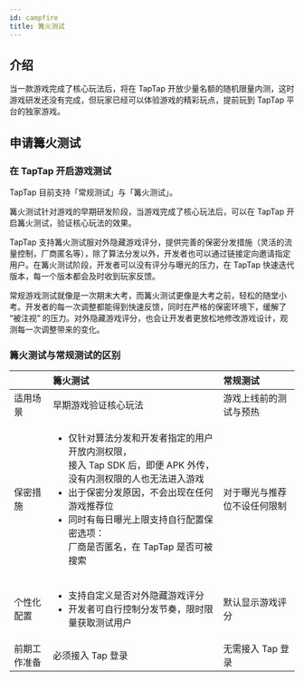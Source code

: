 ```yaml
---
id: campfire
title: 篝火测试
---
```


## 介绍

当一款游戏完成了核心玩法后，将在 TapTap 开放少量名额的随机限量内测，这时游戏研发还没有完成，但玩家已经可以体验游戏的精彩玩点，提前玩到 TapTap 平台的独家游戏。

## 申请篝火测试

### 在 TapTap 开启游戏测试

TapTap 目前支持「常规测试」与「篝火测试」。

篝火测试针对游戏的早期研发阶段，当游戏完成了核心玩法后，可以在 TapTap 开启篝火测试，验证核心玩法的效果。

TapTap 支持篝火测试服对外隐藏游戏评分，提供完善的保密分发措施（灵活的流量控制，厂商匿名等），除了算法分发以外，开发者也可以通过链接定向邀请指定用户。在篝火测试阶段，开发者可以没有评分与曝光的压力，在 TapTap 快速迭代版本，每一个版本都会及时收到玩家反馈。

常规游戏测试就像是一次期末大考，而篝火测试更像是大考之前，轻松的随堂小考。开发者的每一次调整都能得到快速反馈，同时在严格的保密环境下，缓解了 “被注视” 的压力。对外隐藏游戏评分，也会让开发者更放松地修改游戏设计，观测每一次调整带来的变化。

### 篝火测试与常规测试的区别

<table><thead><tr><th align="left"></th><th align="left">篝火测试</th><th align="left">常规测试</th></tr></thead><tbody><tr><td align="left">适用场景</td><td align="left">早期游戏验证核心玩法</td><td align="left">游戏上线前的测试与预热</td></tr><tr><td align="left">保密措施</td><td align="left"><ul><li>仅针对算法分发和开发者指定的用户开放内测权限，<br>
接入 Tap SDK 后，即便 APK 外传，没有内测权限的人也无法进入游戏</li>
<li>出于保密分发原因，不会出现在任何游戏推荐位</li>
<li>同时有每日曝光上限支持自行配置保密选项：<br>厂商是否匿名，在 TapTap 是否可被搜索</li></ul></td><td align="left">对于曝光与推荐位不设任何限制</td></tr><tr><td align="left">个性化配置</td><td align="left"><ul><li>支持自定义是否对外隐藏游戏评分</li>
<li>开发者可自行控制分发节奏，限时限量获取测试用户</li></ul></td><td align="left">默认显示游戏评分</td></tr><tr><td align="left">前期工作准备</td><td align="left">必须接入 Tap 登录</td><td align="left">无需接入 Tap 登录</td></tr></tbody></table>

